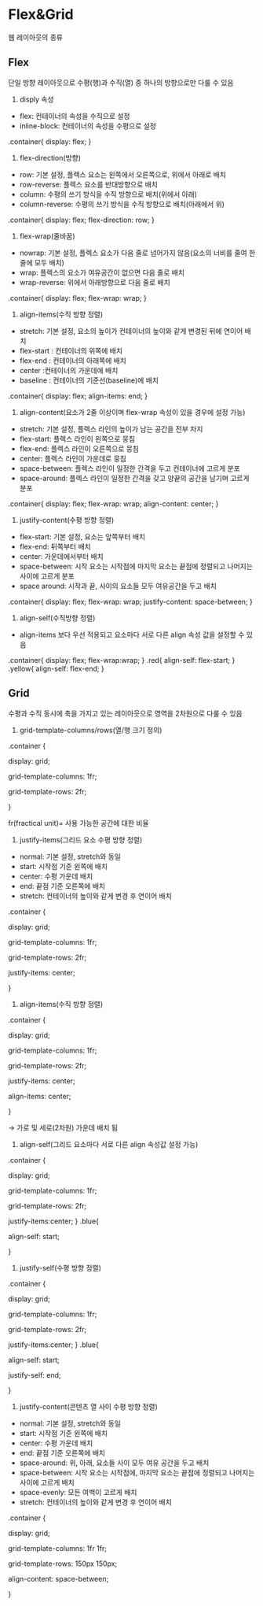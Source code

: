 # **Flex&Grid**

웹 레이아웃의 종류

## Flex

단일 방향 레이아웃으로 수평(행)과 수직(열) 중 하나의 방향으로만 다룰 수 있음

1. disply 속성
- flex: 컨테이너의 속성을 수직으로 설정
- inline-block: 컨테이너의 속성을 수평으로 설정

<aside>
.container{
 display: flex;
}

</aside>

1. flex-direction(방향)
- row: 기본 설정, 플렉스 요소는 왼쪽에서 오른쪽으로, 위에서 아래로 배치
- row-reverse: 플렉스 요소를 반대방향으로 배치
- column: 수평의 쓰기 방식을 수직 방향으로 배치(위에서 아래)
- column-reverse: 수평의 쓰기 방식을 수직 방향으로 배치(아래에서 위)

<aside>
.container{
 display: flex;
 flex-direction: row;
}

</aside>

1. flex-wrap(줄바꿈)
- nowrap: 기본 설정, 플렉스 요소가 다음 줄로 넘어가지 않음(요소의 너비를 줄여 한 줄에 모두 배치)
- wrap: 플렉스의 요소가 여유공간이 없으면 다음 줄로 배치
- wrap-reverse: 위에서 아래방향으로 다음 줄로 배치

<aside>
.container{
 display: flex;
 flex-wrap: wrap;
}

</aside>

1. align-items(수직 방향 정렬)
- stretch: 기본 설정, 요소의 높이가 컨테이너의 높이와 같게 변경된 뒤에 연이어 배치
- flex-start : 컨테이너의 위쪽에 배치
- flex-end : 컨테이너의 아래쪽에 배치
- center :컨테이너의 가운데에 배치
- baseline : 컨테이너의 기준선(baseline)에 배치

<aside>
.container{
 display: flex;
 align-items: end;
}

</aside>

1. align-content(요소가 2줄 이상이며 flex-wrap 속성이 있을 경우에 설정 가능)
- stretch: 기본 설정, 플렉스 라인의 높이가 남는 공간을 전부 차지
- flex-start: 플렉스 라인이 왼쪽으로 뭉침
- flex-end: 플렉스 라인이 오른쪽으로 뭉침
- center: 플렉스 라인이 가운데로 뭉침
- space-between: 플렉스 라인이 일정한 간격을 두고 컨테이너에 고르게 분포
- space-around: 플렉스 라인이 일정한 간격을 갖고 양끝의 공간을 남기며 고르게 분포

<aside>
.container{
 display: flex;
 flex-wrap: wrap;
 align-content: center;
}

</aside>

1. justify-content(수평 방향 정렬)
- flex-start: 기본 설정, 요소는 앞쪽부터 배치
- flex-end: 뒤쪽부터 배치
- center: 가운데에서부터 배치
- space-between: 시작 요소는 시작점에 마지막 요소는 끝점에 정렬되고 나머지는 사이에 고르게 분포
- space around: 시작과 끝, 사이의 요소들 모두 여유공간을 두고 배치

<aside>
.container{
 display: flex;
 flex-wrap: wrap;
 justify-content: space-between;
}

</aside>

1. align-self(수직방향 정렬)
- align-items 보다 우선 적용되고 요소마다 서로 다른 align 속성 값을 설정할 수 있음

<aside>
.container{
  display: flex;
  flex-wrap:wrap;
 }
.red{
 align-self: flex-start;
}
.yellow{
 align-self: flex-end;
}

</aside>

## Grid

수평과 수직 동시에 축을 가지고 있는 레이아웃으로 영역을 2차원으로 다룰 수 있음

1. grid-template-columns/rows(열/행 크기 정의)

<aside>
.container {

 display: grid;

 grid-template-columns: 1fr;

 grid-template-rows: 2fr;

}

</aside>

fr(fractical unit)= 사용 가능한 공간에 대한 비율

1. justify-items(그리드 요소 수평 방향 정렬)
- normal: 기본 설정, stretch와 동일
- start: 시작점 기준 왼쪽에 배치
- center: 수평 가운데 배치
- end: 끝점 기준 오른쪽에 배치
- stretch: 컨테이너의 높이와 같게 변경 후 연이어 배치

<aside>
.container {

 display: grid;

 grid-template-columns: 1fr;

 grid-template-rows: 2fr;

 justify-items: center;

}

</aside>

1. align-items(수직 방향 정렬)

<aside>
.container {

 display: grid;

 grid-template-columns: 1fr;

 grid-template-rows: 2fr;

 justify-items: center;

 align-items: center;

}

</aside>

→ 가로 및 세로(2차원) 가운데 배치 됨

1. align-self(그리드 요소마다 서로 다른 align 속성값 설정 가능)

<aside>
.container {

 display: grid;

 grid-template-columns: 1fr;

 grid-template-rows: 2fr;

 justify-items:center;
}
.blue{

 align-self: start;

}

</aside>

1. justify-self(수평 방향 정렬)

<aside>
.container {

 display: grid;

 grid-template-columns: 1fr;

 grid-template-rows: 2fr;

 justify-items:center;
}
.blue{

 align-self: start;

 justify-self: end;

}

</aside>

1. justify-content(콘텐츠 열 사이 수평 방향 정렬)
- normal: 기본 설정, stretch와 동일
- start: 시작점 기준 왼쪽에 배치
- center: 수평 가운데 배치
- end: 끝점 기준 오른쪽에 배치
- space-around: 위, 아래, 요소들 사이 모두 여유 공간을 두고 배치
- space-between: 시작 요소는 시작점에, 마지막 요소는 끝점에 정렬되고 나머지는 사이에 고르게 배치
- space-evenly: 모든 여백이 고르게 배치
- stretch: 컨테이너의 높이와 같게 변경 후 연이어 배치

<aside>
.container {

  display: grid;

  grid-template-columns: 1fr 1fr;

  grid-template-rows: 150px 150px;

 align-content: space-between;

}

</aside>
